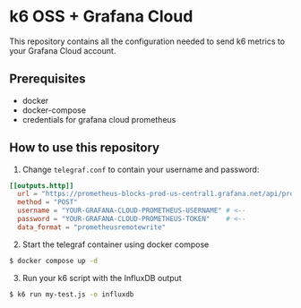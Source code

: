 # k6 OSS + Grafana Cloud

This repository contains all the configuration needed to send k6 metrics to your Grafana Cloud
account.

## Prerequisites

- docker
- docker-compose
- credentials for grafana cloud prometheus

## How to use this repository

1. Change `telegraf.conf` to contain your username and password:
```toml
[[outputs.http]]
  url = "https://prometheus-blocks-prod-us-central1.grafana.net/api/prom/push"
  method = "POST"
  username = "YOUR-GRAFANA-CLOUD-PROMETHEUS-USERNAME" # <-- 
  password = "YOUR-GRAFANA-CLOUD-PROMETHEUS-TOKEN"    # <-- 
  data_format = "prometheusremotewrite"
```

2. Start the telegraf container using docker compose
```bash
$ docker compose up -d
```

3. Run your k6 script with the InfluxDB output
```bash
$ k6 run my-test.js -o influxdb
```